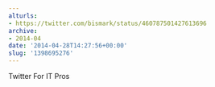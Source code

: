 ```yaml
---
alturls:
- https://twitter.com/bismark/status/460787501427613696
archive:
- 2014-04
date: '2014-04-28T14:27:56+00:00'
slug: '1398695276'
---
```


Twitter For IT Pros

